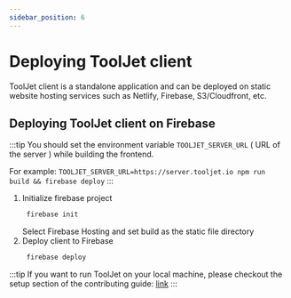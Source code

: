 ```yaml
---
sidebar_position: 6
---
```


# Deploying ToolJet client

ToolJet client is a standalone application and can be deployed on static website hosting services such as Netlify, Firebase, S3/Cloudfront, etc.

## Deploying ToolJet client on Firebase

:::tip
You should set the environment variable `TOOLJET_SERVER_URL` ( URL of the server ) while building the frontend.

For example: `TOOLJET_SERVER_URL=https://server.tooljet.io npm run build && firebase deploy`
:::

1. Initialize firebase project
    ```bash
     firebase init 
    ```
    Select Firebase Hosting and set build as the static file directory
2. Deploy client to Firebase
    ```bash
     firebase deploy
    ```

:::tip
If you want to run ToolJet on your local machine, please checkout the setup section of the contributing guide: [link](/docs/contributing-guide/setup/docker)
:::
